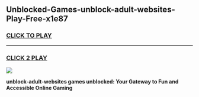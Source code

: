 
## Unblocked-Games-unblock-adult-websites-Play-Free-x1e87
<h3>
<a href="https://premium76.site?title=unblock-adult-websites&ref=20M">CLICK TO PLAY</a></h3>
<hr>

<h3>
<a href="https://premium76.site?title=unblock-adult-websites&ref=20M">CLICK 2 PLAY</a>
  
</h3>

<a href="https://premium76.site?title=unblock-adult-websites&ref=19M"><img src="https://clearcache.store/games.png"></a>


**unblock-adult-websites games unblocked: Your Gateway to Fun and Accessible Online Gaming**
